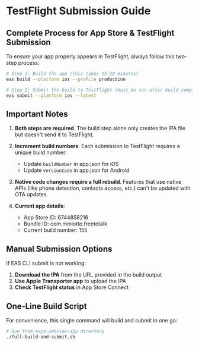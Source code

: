 # TestFlight Submission Guide

## Complete Process for App Store & TestFlight Submission

To ensure your app properly appears in TestFlight, always follow this two-step process:

```bash
# Step 1: Build the app (this takes 15-20 minutes)
eas build --platform ios --profile production

# Step 2: Submit the build to TestFlight (must be run after build completes)
eas submit --platform ios --latest
```

## Important Notes

1. **Both steps are required**. The build step alone only creates the IPA file but doesn't send it to TestFlight.

2. **Increment build numbers**. Each submission to TestFlight requires a unique build number:
   - Update `buildNumber` in app.json for iOS
   - Update `versionCode` in app.json for Android

3. **Native code changes require a full rebuild**. Features that use native APIs (like phone detection, contacts access, etc.) can't be updated with OTA updates.

4. **Current app details**:
   - App Store ID: 6744858216
   - Bundle ID: com.mmiotto.freetotalk
   - Current build number: 155

## Manual Submission Options

If EAS CLI submit is not working:

1. **Download the IPA** from the URL provided in the build output
2. **Use Apple Transporter app** to upload the IPA
3. **Check TestFlight status** in App Store Connect

## One-Line Build Script

For convenience, this single command will build and submit in one go:

```bash
# Run from expo-webview-app directory
./full-build-and-submit.sh
```